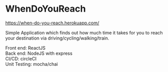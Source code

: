 # WhenDoYouReach

https://when-do-you-reach.herokuapp.com/

Simple Application which finds out how much time it takes for you to reach your destination via driving/cycling/walking/train.

Front end: ReactJS <br>
Back end: NodeJS with express<br>
CI/CD: circleCI<br>
Unit Testing: mocha/chai<br>

